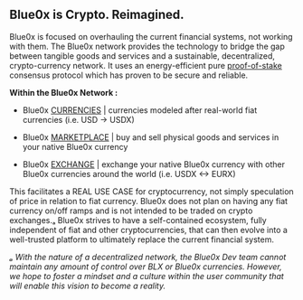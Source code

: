 ## **Blue0x is Crypto. Reimagined.** ##

Blue0x is focused on overhauling the current financial systems, not working with them.  The Blue0x network provides the technology to bridge the gap between tangible goods and services and a sustainable, decentralized, crypto-currency network. It uses an energy-efficient pure [proof-of-stake](https://en.wikipedia.org/wiki/Proof_of_stake) consensus protocol which has proven to be secure and reliable. 


**Within the Blue0x Network :**

* Blue0x [CURRENCIES](currencies.md) | currencies modeled after real-world fiat currencies (i.e. USD -> USDX)

* Blue0x [MARKETPLACE](marketplace.md) | buy and sell physical goods and services in your native Blue0x currency

* Blue0x [EXCHANGE](exchange.md) | exchange your native Blue0x currency with other Blue0x currencies around the world (i.e. USDX <-> EURX)

This facilitates a REAL USE CASE for cryptocurrency, not simply speculation of price in relation to fiat currency.  Blue0x does not plan on having any fiat currency on/off ramps and is not intended to be traded on crypto exchanges.ₐ   Blue0x strives to have a self-contained ecosystem, fully independent of fiat and other cryptocurrencies, that can then evolve into a well-trusted platform to ultimately replace the current financial system.


*ₐ With the nature of a decentralized network, the Blue0x Dev team cannot maintain any amount of control over BLX or Blue0x currencies.  However, we hope to foster a mindset and a culture within the user community that will enable this vision to become a reality.* 

